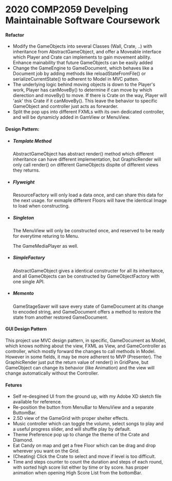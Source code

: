 # 2020 COMP2059 Develping Maintainable Software Coursework

#### Refactor

- Modify the GameObjects into several Classes (Wall, Crate, ..) with inheritance from AbstractGameObject, and offer a Moveable interface which Player and Crate can implements to gain movement ability. Enhance mainability that future GameObjects can be easily added
- Change the GameEngine to GameDocument, which behaves like a Document job by adding methods like reloadStateFromFile() or serializeCurrentState()  to adherent to Model in MVC patten.
- The underlying logic behind moving objects is down to the Player's work, Player has canMoveBy() to determine if can move by which dierection and moveBy() to move. If there is Crate on the way, Player will 'ask' this Crate if it canMoveBy(). This leave the behavior to specific GameObject and controller just acts as forwarder.
- Split the pop ups into different FXMLs with its own dedicated controller, and will be dynamicly added in GamView or MenuView.



#### Design Pattern:

- ##### Template Method

  AbstractGameObject has abstract render() method which different inheritance can have different implementation, but GraphicRender will only call render() on different GameObjects dispite of different views they returns.

  

- ##### Flyweight

  ResourceFactory will only load a data once, and can share this data for the next usage. for exmaple different Floors will have the identical Image to load when constructing.

  

- ##### Singleton

  The MenuView will only be constructed once, and reserved to be ready for everytime returing to Menu.

  The GameMediaPlayer as well.

  

- ##### SimpleFactory

  AbstractGameObject gives a identical constructer for all its inheritance, and all GameObjects can be constructed by GameObjectFactory with one single API.

  

- ##### Memento

  GameStageSaver will save every state of GameDocument at its change to encoded string, and GameDocument offers a method to restore the state from another restored GameDocument.



#### GUI Design Pattern

This project use MVC design pattern, in specific, GameDocument as Model, which knows nothing about the view, FXML as View, and GameController as controller, which mostly forward the changes to call methods in Model. However in some fields, it may be more adherent to MVP (Presenter). The GraphicRender just put the return value of render() in GridPane, but GameObject can change its behavior (like Animation) and the view will change automatically without the Controller.



#### Fetures

- Self re-desgined UI from the ground up, with my Adobe XD sketch file available for reference.
- Re-position the button from MenuBar to MenuView and a separate ButtomBar.
- 2.5D view of the GameGrid with proper shelter effects.
- Music controller which can toggle the volumn, select songs to play and a useful progress slider, and will shuffle play by default.
- Theme Preference pop up to change the theme of the Crate and Diamond.
- Eat Candy on map and get a free Floor which can be drag and drop wherever you want on the Grid.
- (Cheating) Click the Crate to select and move if level is too difficult.
- Time and steps counter to count the duration and steps of each round, with sorted high score list either by time or by score. has proper animation when opening High Score List from the bottomBar.

